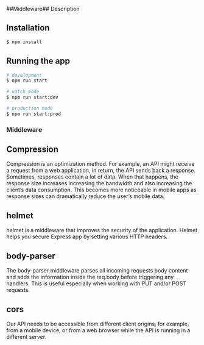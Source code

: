 ##Middleware## Description



## Installation

```bash
$ npm install
```

## Running the app

```bash
# development
$ npm run start

# watch mode
$ npm run start:dev

# production mode
$ npm run start:prod
```

### Middleware

## Compression
Compression is an optimization method. For example, an API might receive a request from a web application, in return, the API sends back a response. Sometimes, responses contain a lot of data. When that happens, the response size increases increasing the bandwidth and also increasing the client’s data consumption. This becomes more noticeable in mobile apps as response sizes can dramatically reduce the user’s mobile data.

## helmet
helmet is a middleware that improves the security of the application.
Helmet helps you secure Express app by setting various HTTP headers. 

## body-parser
The body-parser middleware parses all incoming requests body content and adds the information inside the req.body before triggering any handlers. This is useful especially when working with PUT and/or POST requests.

## cors

Our API needs to be accessible from different client origins, for example, from a mobile device, or from a web browser while the API is running in a different server. 